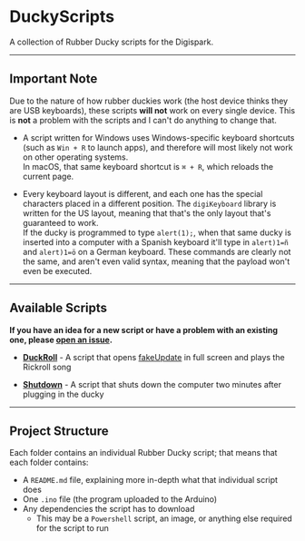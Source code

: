 # DuckyScripts

A collection of Rubber Ducky scripts for the Digispark.
***

## Important Note

Due to the nature of how rubber duckies work (the host device thinks they are USB keyboards), these scripts **will not** work on every single device. This is **not** a problem with the scripts and I can't do anything to change that.

- A script written for Windows uses Windows-specific keyboard shortcuts (such as `Win + R` to launch apps), and therefore will most likely not work on other operating systems.  
In macOS, that same keyboard shortcut is `⌘ + R`, which reloads the current page. 

- Every keyboard layout is different, and each one has the special characters placed in a different position. The `digiKeyboard` library is written for the US layout, meaning that that's the only layout that's guaranteed to work.  
If the ducky is programmed to type `alert(1);`, when that same ducky is inserted into a computer with a Spanish keyboard it'll type in `alert)1=ñ` and `alert)1=ö` on a German keyboard. These commands are clearly not the same, and aren't even valid syntax, meaning that the payload won't even be executed. 


***

## Available Scripts

**If you have an idea for a new script or have a problem with an existing one, please [open an issue](https://github.com/spaceface777/DuckyScripts/issues/new).**

- **[DuckRoll](https://github.com/spaceface777/DuckyScripts/tree/master/DuckRoll)** - A script that opens [fakeUpdate](http://fakeupdate.net/win10u/) in full screen and plays the Rickroll song

- **[Shutdown](https://github.com/spaceface777/DuckyScripts/tree/master/Shutdown)** - A script that shuts down the computer two minutes after plugging in the ducky


***

## Project Structure 
Each folder contains an individual Rubber Ducky script; that means that each folder contains: 
 - A `README.md` file, explaining more in-depth what that individual script does
 - One `.ino` file (the program uploaded to the Arduino)
 - Any dependencies the script has to download 
   - This may be a `Powershell` script, an image, or anything else required for the script to run
